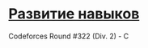 # [Развитие навыков](http://codeforces.com/problemset/problem/581/C)

Codeforces Round #322 (Div. 2) - C
